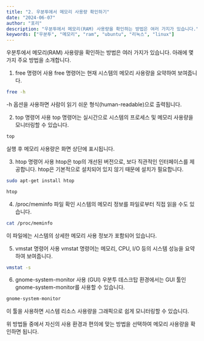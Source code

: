 ```yaml
---
title: "2. 우분투에서 메모리 사용량 확인하기"
date: "2024-06-07"
author: "포리"
description: "우분투에서 메모리(RAM) 사용량을 확인하는 방법은 여러 가지가 있습니다."
keywords: ["우분투", "메모리", "ram", "ubuntu", "리눅스", "linux"]
---
```


우분투에서 메모리(RAM) 사용량을 확인하는 방법은 여러 가지가 있습니다. 아래에 몇 가지 주요 방법을 소개합니다.

1. free 명령어 사용
   free 명령어는 현재 시스템의 메모리 사용량을 요약하여 보여줍니다.

```sh
free -h
```

-h 옵션을 사용하면 사람이 읽기 쉬운 형식(human-readable)으로 출력됩니다.

2. top 명령어 사용
   top 명령어는 실시간으로 시스템의 프로세스 및 메모리 사용량을 모니터링할 수 있습니다.

```sh
top
```

실행 후 메모리 사용량은 화면 상단에 표시됩니다.

3. htop 명령어 사용
   htop은 top의 개선된 버전으로, 보다 직관적인 인터페이스를 제공합니다. htop은 기본적으로 설치되어 있지 않기 때문에 설치가 필요합니다.

```sh
sudo apt-get install htop
```

```sh
htop
```

4. /proc/meminfo 파일 확인
   시스템의 메모리 정보를 파일로부터 직접 읽을 수도 있습니다.

```sh
cat /proc/meminfo
```

이 파일에는 시스템의 상세한 메모리 사용 정보가 포함되어 있습니다.

5. vmstat 명령어 사용
   vmstat 명령어는 메모리, CPU, I/O 등의 시스템 성능을 요약하여 보여줍니다.

```sh
vmstat -s
```

6. gnome-system-monitor 사용 (GUI)
   우분투 데스크탑 환경에서는 GUI 툴인 gnome-system-monitor를 사용할 수 있습니다.

```sh
gnome-system-monitor
```

이 툴을 사용하면 시스템 리소스 사용량을 그래픽으로 쉽게 모니터링할 수 있습니다.

위 방법들 중에서 자신의 사용 환경과 편의에 맞는 방법을 선택하여 메모리 사용량을 확인하면 됩니다.
